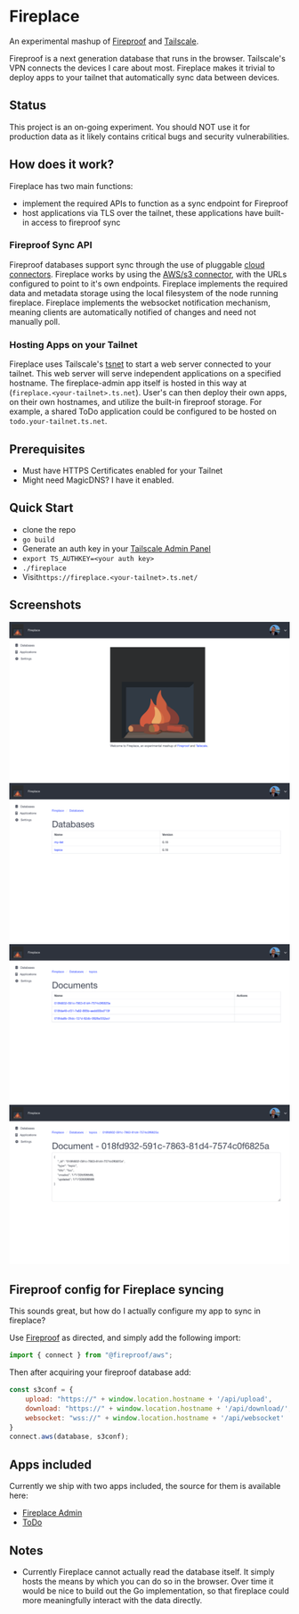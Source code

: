 # Fireplace
An experimental mashup of [Fireproof](https://fireproof.storage/) and [Tailscale](https://tailscale.com/).

Fireproof is a next generation database that runs in the browser. 
Tailscale's VPN connects the devices I care about most.
Fireplace makes it trivial to deploy apps to your tailnet that automatically sync data between devices.

## Status

This project is an on-going experiment.
You should NOT use it for production data as it likely contains critical bugs and security vulnerabilities.

## How does it work?

Fireplace has two main functions:
- implement the required APIs to function as a sync endpoint for Fireproof
- host applications via TLS over the tailnet, these applications have built-in access to fireproof sync

### Fireproof Sync API
Fireproof databases support sync through the use of pluggable [cloud connectors](https://use-fireproof.com/docs/database-api/sync#configuring-a-cloud-connector).
Fireplace works by using the [AWS/s3 connector](https://www.npmjs.com/package/@fireproof/aws), with the URLs configured to point to it's own endpoints.
Fireplace implements the required data and metadata storage using the local filesystem of the node running fireplace.
Fireplace implements the websocket notification mechanism, meaning clients are automatically notified of changes and need not manually poll.

### Hosting Apps on your Tailnet

Fireplace uses Tailscale's [tsnet](https://tailscale.com/kb/1244/tsnet) to start a web server connected to your tailnet.
This web server will serve independent applications on a specified hostname.
The fireplace-admin app itself is hosted in this way at (`fireplace.<your-tailnet>.ts.net`).
User's can then deploy their own apps, on their own hostnames, and utilize the built-in fireproof storage.
For example, a shared ToDo application could be configured to be hosted on `todo.your-tailnet.ts.net`.

## Prerequisites

- Must have HTTPS Certificates enabled for your Tailnet
- Might need MagicDNS?  I have it enabled.

## Quick Start

- clone the repo
- `go build`
- Generate an auth key in your [Tailscale Admin Panel](https://login.tailscale.com/admin/settings/keys)
- `export TS_AUTHKEY=<your auth key>`
- `./fireplace`
- Visit`https://fireplace.<your-tailnet>.ts.net/`

## Screenshots

![](docs/fireplace-admin-home.png)
![](docs/fireplace-admin-databases.png)
![](docs/fireplace-admin-database.png)
![](docs/fireplace-admin-doc.png)

## Fireproof config for Fireplace syncing

This sounds great, but how do I actually configure my app to sync in fireplace?

Use [Fireproof](https://fireproof.storage/) as directed, and simply add the following import:

```javascript
import { connect } from "@fireproof/aws";
```

Then after acquiring your fireproof database add:

```javascript
const s3conf = {
    upload: "https://" + window.location.hostname + '/api/upload',
    download: "https://" + window.location.hostname + '/api/download/',
    websocket: "wss://" + window.location.hostname + '/api/websocket'
}
connect.aws(database, s3conf);
```

## Apps included

Currently we ship with two apps included, the source for them is available here:
- [Fireplace Admin](https://github.com/mschoch/fireplace-admin)
- [ToDo](https://github.com/mschoch/fireplace-todo)

## Notes

- Currently Fireplace cannot actually read the database itself.  It simply hosts the means by which you can do so in the browser.  Over time it would be nice to build out the Go implementation, so that fireplace could more meaningfully interact with the data directly.